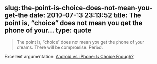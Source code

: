 slug: the-point-is-choice-does-not-mean-you-get-the
date: 2010-07-13 23:13:52
title: The point is, “choice” does not mean you get the phone of your...
type: quote
---

> The point is, “choice” does not mean you get the phone of your dreams. There will be compromise. Period.

Excellent argumentation: [Android vs. iPhone: Is Choice Enough?](http://thesmallwave.com/android-vs-iphone-is-choice-enough)
